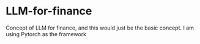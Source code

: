 # LLM-for-finance
Concept of LLM for finance, and this would just be the basic concept. I am using Pytorch as the framework
